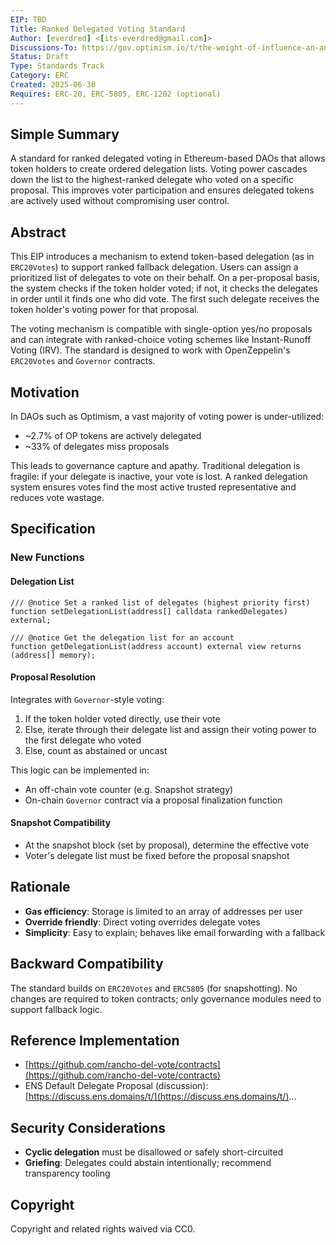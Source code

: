 ```yaml
---
EIP: TBD
Title: Ranked Delegated Voting Standard
Author: [everdred] <[its-everdred@gmail.com]>
Discussions-To: https://gov.optimism.io/t/the-weight-of-influence-an-analysis-of-the-power-in-the-collective/9966
Status: Draft
Type: Standards Track
Category: ERC
Created: 2025-06-30
Requires: ERC-20, ERC-5805, ERC-1202 (optional)
---
```


## Simple Summary

A standard for ranked delegated voting in Ethereum-based DAOs that allows token holders to create ordered delegation lists. Voting power cascades down the list to the highest-ranked delegate who voted on a specific proposal. This improves voter participation and ensures delegated tokens are actively used without compromising user control.

## Abstract

This EIP introduces a mechanism to extend token-based delegation (as in `ERC20Votes`) to support ranked fallback delegation. Users can assign a prioritized list of delegates to vote on their behalf. On a per-proposal basis, the system checks if the token holder voted; if not, it checks the delegates in order until it finds one who did vote. The first such delegate receives the token holder's voting power for that proposal.

The voting mechanism is compatible with single-option yes/no proposals and can integrate with ranked-choice voting schemes like Instant-Runoff Voting (IRV). The standard is designed to work with OpenZeppelin's `ERC20Votes` and `Governor` contracts.

## Motivation

In DAOs such as Optimism, a vast majority of voting power is under-utilized:

- ~2.7% of OP tokens are actively delegated
- ~33% of delegates miss proposals

This leads to governance capture and apathy. Traditional delegation is fragile: if your delegate is inactive, your vote is lost. A ranked delegation system ensures votes find the most active trusted representative and reduces vote wastage.

## Specification

### New Functions

#### Delegation List

```solidity
/// @notice Set a ranked list of delegates (highest priority first)
function setDelegationList(address[] calldata rankedDelegates) external;

/// @notice Get the delegation list for an account
function getDelegationList(address account) external view returns (address[] memory);
```

#### Proposal Resolution

Integrates with `Governor`-style voting:

1. If the token holder voted directly, use their vote
2. Else, iterate through their delegate list and assign their voting power to the first delegate who voted
3. Else, count as abstained or uncast

This logic can be implemented in:

- An off-chain vote counter (e.g. Snapshot strategy)
- On-chain `Governor` contract via a proposal finalization function

#### Snapshot Compatibility

- At the snapshot block (set by proposal), determine the effective vote
- Voter's delegate list must be fixed before the proposal snapshot

## Rationale

- **Gas efficiency**: Storage is limited to an array of addresses per user
- **Override friendly**: Direct voting overrides delegate votes
- **Simplicity**: Easy to explain; behaves like email forwarding with a fallback

## Backward Compatibility

The standard builds on `ERC20Votes` and `ERC5805` (for snapshotting). No changes are required to token contracts; only governance modules need to support fallback logic.

## Reference Implementation

- [https://github.com/rancho-del-vote/contracts](https://github.com/rancho-del-vote/contracts)
- ENS Default Delegate Proposal (discussion): [https://discuss.ens.domains/t/](https://discuss.ens.domains/t/)...

## Security Considerations

- **Cyclic delegation** must be disallowed or safely short-circuited
- **Griefing**: Delegates could abstain intentionally; recommend transparency tooling

## Copyright

Copyright and related rights waived via CC0.
